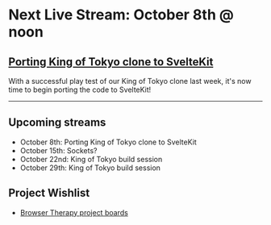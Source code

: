 # Next Live Stream: October 8th @ noon
## [Porting King of Tokyo clone to SvelteKit](/blog/browser-therapy-e11)
With a successful play test of our King of Tokyo clone last week, it's now time to begin porting the code to SvelteKit!

---

## Upcoming streams
- October 8th: Porting King of Tokyo clone to SvelteKit
- October 15th: Sockets?
- October 22nd: King of Tokyo build session
- October 29th: King of Tokyo build session

## Project Wishlist
- [Browser Therapy project boards](https://github.com/orgs/browsertherapy/projects)

